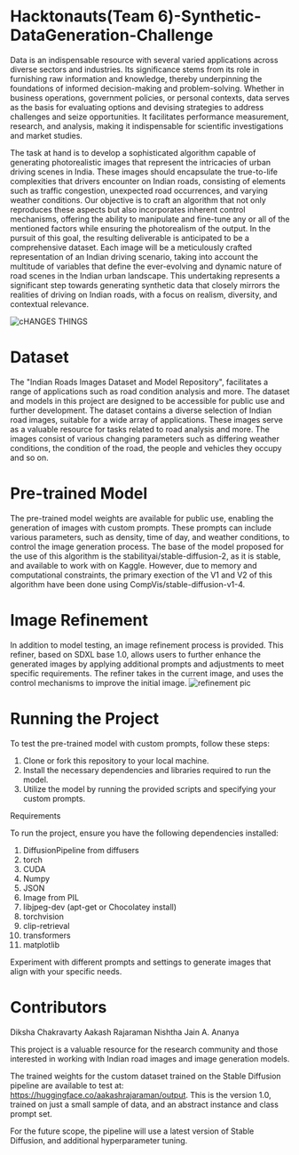# Hacktonauts(Team 6)-Synthetic-DataGeneration-Challenge

Data is an indispensable resource with several varied applications across diverse sectors and industries. Its significance stems from its role in furnishing raw information and knowledge, thereby underpinning the foundations of informed decision-making and problem-solving. Whether in business operations, government policies, or personal contexts, data serves as the basis for evaluating options and devising strategies to address challenges and seize opportunities. It facilitates performance measurement, research, and analysis, making it indispensable for scientific investigations and market studies.


The task at hand is to develop a sophisticated algorithm capable of generating photorealistic images that represent the intricacies of urban driving scenes in India. These images should encapsulate the true-to-life complexities that drivers encounter on Indian roads, consisting of elements such as traffic congestion, unexpected road occurrences, and varying weather conditions. Our objective is to craft an algorithm that not only reproduces these aspects but also incorporates inherent control mechanisms, offering the ability to manipulate and fine-tune any or all of the mentioned factors while ensuring the photorealism of the output. In the pursuit of this goal, the resulting deliverable is anticipated to be a comprehensive dataset. Each image will be a meticulously crafted representation of an Indian driving scenario, taking into account the multitude of variables that define the ever-evolving and dynamic nature of road scenes in the Indian urban landscape. This undertaking represents a significant step towards generating synthetic data that closely mirrors the realities of driving on Indian roads, with a focus on realism, diversity, and contextual relevance.

![cHANGES THINGS](https://github.com/diksha-ashkid/Hacktonauts-Synthetic-AI-Generated-Dataset-Algorithm/assets/89176434/6dc815aa-17ed-4d04-a0b5-3a5eca6d0182)



# Dataset

The "Indian Roads Images Dataset and Model Repository",  facilitates a range of applications such as road condition analysis and more. The dataset and models in this project are designed to be accessible for public use and further development.
The dataset contains a diverse selection of Indian road images, suitable for a wide array of applications. These images serve as a valuable resource for tasks related to road analysis and more. The images consist of various changing parameters such as differing weather conditions, the condition of the road, the people and vehicles they occupy and so on. 


# Pre-trained Model

The pre-trained model weights are available for public use, enabling the generation of images with custom prompts. These prompts can include various parameters, such as density, time of day, and weather conditions, to control the image generation process. The base of the model proposed for the use of this algorithm is the stabilityai/stable-diffusion-2, as it is stable, and available to work with on Kaggle. However, due to memory and computational constraints, the primary exection of the V1 and V2 of this algorithm have been done using CompVis/stable-diffusion-v1-4.

# Image Refinement

In addition to model testing, an image refinement process is provided. This refiner, based on SDXL base 1.0, allows users to further enhance the generated images by applying additional prompts and adjustments to meet specific requirements. The refiner takes in the current image, and uses the control mechanisms to improve the initial image.
![refinement pic](https://github.com/diksha-ashkid/Hacktonauts-Synthetic-AI-Generated-Dataset-Algorithm/assets/89176434/92edf633-f416-4e28-bbf5-8fe048e3f0c4)




# Running the Project

To test the pre-trained model with custom prompts, follow these steps:

1. Clone or fork this repository to your local machine.
2. Install the necessary dependencies and libraries required to run the model.
3. Utilize the model by running the provided scripts and specifying your custom prompts.

Requirements

To run the project, ensure you have the following dependencies installed:

1. DiffusionPipeline from diffusers
2. torch
3. CUDA
4. Numpy
5. JSON
6. Image from PIL
7. libjpeg-dev (apt-get or Chocolatey install)
8. torchvision
9. clip-retrieval
10. transformers
12. matplotlib

Experiment with different prompts and settings to generate images that align with your specific needs.

# Contributors
 Diksha Chakravarty 
 Aakash Rajaraman 
 Nishtha Jain 
 A. Ananya

This project is a valuable resource for the research community and those interested in working with Indian road images and image generation models.

The trained weights for the custom dataset trained on the Stable Diffusion pipeline are available to test at: https://huggingface.co/aakashrajaraman/output. This is the version 1.0, trained on just a small sample of data, and an abstract instance and class prompt set. 

For the future scope, the pipeline will use a latest version of Stable Diffusion, and additional hyperparameter tuning.
